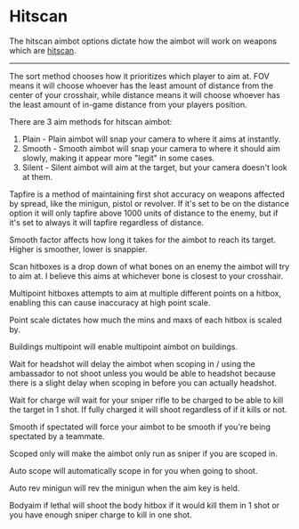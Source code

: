 # Hitscan

The hitscan aimbot options dictate how the aimbot will work on weapons which are [hitscan](https://en.wikipedia.org/wiki/Hitscan).

---

The sort method chooses how it prioritizes which player to aim at. FOV means it will choose whoever has the least amount of distance from the center of your crosshair, while distance means it will choose whoever has the least amount of in-game distance from your players position.

There are 3 aim methods for hitscan aimbot:

1. Plain - Plain aimbot will snap your camera to where it aims at instantly.
2. Smooth - Smooth aimbot will snap your camera to where it should aim slowly, making it appear more "legit" in some cases.
3. Silent - Silent aimbot will aim at the target, but your camera doesn't look at them.

Tapfire is a method of maintaining first shot accuracy on weapons affected by spread, like the minigun, pistol or revolver. If it's set to be on the distance option it will only tapfire above 1000 units of distance to the enemy, but if it's set to always it will tapfire regardless of distance.

Smooth factor affects how long it takes for the aimbot to reach its target. Higher is smoother, lower is snappier.

Scan hitboxes is a drop down of what bones on an enemy the aimbot will try to aim at. I believe this aims at whichever bone is closest to your crosshair.

Multipoint hitboxes attempts to aim at multiple different points on a hitbox, enabling this can cause inaccuracy at high point scale.

Point scale dictates how much the mins and maxs of each hitbox is scaled by.

Buildings multipoint will enable multipoint aimbot on buildings.

Wait for headshot will delay the aimbot when scoping in / using the ambassador to not shoot unless you would be able to headshot because there is a slight delay when scoping in before you can actually headshot.

Wait for charge will wait for your sniper rifle to be charged to be able to kill the target in 1 shot. If fully charged it will shoot regardless of if it kills or not.

Smooth if spectated will force your aimbot to be smooth if you're being spectated by a teammate. 

Scoped only will make the aimbot only run as sniper if you are scoped in.

Auto scope will automatically scope in for you when going to shoot.

Auto rev minigun will rev the minigun when the aim key is held.

Bodyaim if lethal will shoot the body hitbox if it would kill them in 1 shot or you have enough sniper charge to kill in one shot.
